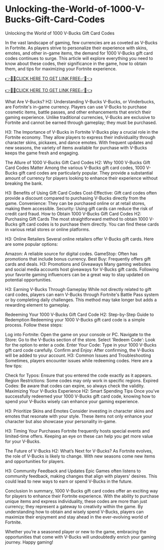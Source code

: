 # Unlocking-the-World-of-1000-V-Bucks-Gift-Card-Codes
Unlocking the World of 1000 V-Bucks Gift Card Codes

In the vast landscape of gaming, few currencies are as coveted as V-Bucks in Fortnite. As players strive to personalize their experience with skins, emotes, and other in-game items, the demand for 1000 V-Bucks gift card codes continues to surge. This article will explore everything you need to know about these codes, their significance in the game, how to obtain them, and tips for maximizing your Fortnite experience.

[👉🎁✅CLICK HERE TO GET LINK FREE✅🎁👈](https://freesingup.online/allgiftcards/)

[👉🎁✅CLICK HERE TO GET LINK FREE✅🎁👈](https://freesingup.online/allgiftcards/)

What Are V-Bucks?
H2: Understanding V-Bucks
V-Bucks, or Vinderbucks, are Fortnite's in-game currency. Players can use V-Bucks to purchase cosmetic items, battle passes, and other enhancements that enrich their gaming experience. Unlike traditional currencies, V-Bucks are exclusive to Fortnite and cannot be earned through gameplay; they must be purchased.

H3: The Importance of V-Bucks in Fortnite
V-Bucks play a crucial role in the Fortnite economy. They allow players to express their individuality through character skins, pickaxes, and dance emotes. With frequent updates and new seasons, the variety of items available for purchase with V-Bucks keeps the game fresh and engaging.

The Allure of 1000 V-Bucks Gift Card Codes
H2: Why 1000 V-Bucks Gift Card Codes Matter
Among the various V-Bucks gift card codes, 1000 V-Bucks gift card codes are particularly popular. They provide a substantial amount of currency for players looking to enhance their experience without breaking the bank.

H3: Benefits of Using Gift Card Codes
Cost-Effective: Gift card codes often provide a discount compared to purchasing V-Bucks directly from the game.
Convenience: They can be purchased online or at retail stores, making them accessible.
Security: Using gift cards can reduce the risk of credit card fraud.
How to Obtain 1000 V-Bucks Gift Card Codes
H2: Purchasing Gift Cards
The most straightforward method to obtain 1000 V-Bucks gift card codes is to purchase them directly. You can find these cards in various retail stores or online platforms.

H3: Online Retailers
Several online retailers offer V-Bucks gift cards. Here are some popular options:

Amazon: A reliable source for digital codes.
GameStop: Often has promotions that include bonus currency.
Best Buy: Frequently offers gift cards and deals.
H3: Promotions and Giveaways
Many gaming websites and social media accounts host giveaways for V-Bucks gift cards. Following your favorite gaming influencers can be a great way to stay updated on potential opportunities.

H3: Earning V-Bucks Through Gameplay
While not directly related to gift card codes, players can earn V-Bucks through Fortnite's Battle Pass system or by completing daily challenges. This method may take longer but adds a rewarding element to gameplay.

Redeeming Your 1000 V-Bucks Gift Card Code
H2: Step-by-Step Guide to Redemption
Redeeming your 1000 V-Bucks gift card code is a simple process. Follow these steps:

Log into Fortnite: Open the game on your console or PC.
Navigate to the Store: Go to the V-Bucks section of the store.
Select 'Redeem Code': Look for the option to enter a code.
Enter Your Code: Type in your 1000 V-Bucks gift card code carefully.
Confirm and Enjoy: After confirming, the V-Bucks will be added to your account.
H3: Common Issues and Troubleshooting
Sometimes, players encounter issues while redeeming codes. Here are a few tips:

Check for Typos: Ensure that you entered the code exactly as it appears.
Region Restrictions: Some codes may only work in specific regions.
Expired Codes: Be aware that codes can expire, so always check the validity.
Maximizing Your V-Bucks Experience
H2: Smart Spending Tips
Once you’ve successfully redeemed your 1000 V-Bucks gift card code, knowing how to spend your V-Bucks wisely can enhance your gaming experience.

H3: Prioritize Skins and Emotes
Consider investing in character skins and emotes that resonate with your style. These items not only enhance your character but also showcase your personality in-game.

H3: Timing Your Purchases
Fortnite frequently hosts special events and limited-time offers. Keeping an eye on these can help you get more value for your V-Bucks.

The Future of V-Bucks
H2: What’s Next for V-Bucks?
As Fortnite evolves, the role of V-Bucks is likely to change. With new seasons come new items and opportunities for players.

H3: Community Feedback and Updates
Epic Games often listens to community feedback, making changes that align with players' desires. This could lead to new ways to earn or spend V-Bucks in the future.

Conclusion
In summary, 1000 V-Bucks gift card codes offer an exciting way for players to enhance their Fortnite experience. With the ability to purchase unique items and express individuality, these codes are more than just currency; they represent a gateway to creativity within the game. By understanding how to obtain and wisely spend V-Bucks, players can maximize their enjoyment and stay ahead in the ever-evolving world of Fortnite.

Whether you’re a seasoned player or new to the game, embracing the opportunities that come with V-Bucks will undoubtedly enrich your gaming journey. Happy gaming!
